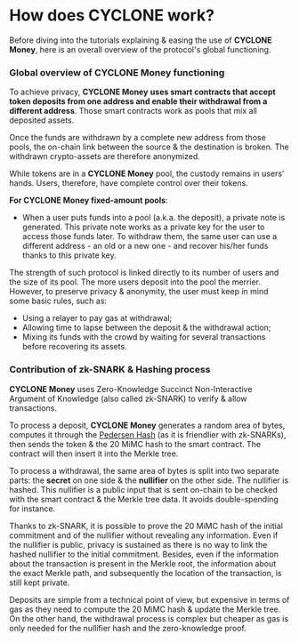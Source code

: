 # How does CYCLONE work?

Before diving into the tutorials explaining & easing the use of **CYCLONE Money**, here is an overall overview of the protocol's global functioning.

### Global overview of **CYCLONE Money** functioning

To achieve privacy, **CYCLONE Money** **uses smart contracts that accept token deposits from one address and enable their withdrawal from a different address**. Those smart contracts work as pools that mix all deposited assets.

Once the funds are withdrawn by a complete new address from those pools, the on-chain link between the source & the destination is broken. The withdrawn crypto-assets are therefore anonymized.

While tokens are in a **CYCLONE Money** pool, the custody remains in users’ hands. Users, therefore, have complete control over their tokens.

**For CYCLONE Money fixed-amount pools**:

* When a user puts funds into a pool (a.k.a. the deposit), a private note is generated. This private note works as a private key for the user to access those funds later. To withdraw them, the same user can use a different address - an old or a new one - and recover his/her funds thanks to this private key.

The strength of such protocol is linked directly to its number of users and the size of its pool. The more users deposit into the pool the merrier. However, to preserve privacy & anonymity, the user must keep in mind some basic rules, such as:

* Using a relayer to pay gas at withdrawal;
* Allowing time to lapse between the deposit & the withdrawal action;
* Mixing its funds with the crowd by waiting for several transactions before recovering its assets.

### Contribution of zk-SNARK & Hashing process

**CYCLONE Money** uses Zero-Knowledge Succinct Non-Interactive Argument of Knowledge (also called zk-SNARK) to verify & allow transactions.

To process a deposit, **CYCLONE Money** generates a random area of bytes, computes it through the [Pedersen Hash](https://iden3-docs.readthedocs.io/en/latest/iden3\_repos/research/publications/zkproof-standards-workshop-2/pedersen-hash/pedersen.html) (as it is friendlier with zk-SNARKs), then sends the token & the 20 MiMC hash to the smart contract. The contract will then insert it into the Merkle tree.

To process a withdrawal, the same area of bytes is split into two separate parts: the **secret** on one side & the **nullifier** on the other side. The nullifier is hashed. This nullifier is a public input that is sent on-chain to be checked with the smart contract & the Merkle tree data. It avoids double-spending for instance.

Thanks to zk-SNARK, it is possible to prove the 20 MiMC hash of the initial commitment and of the nullifier without revealing any information. Even if the nullifier is public, privacy is sustained as there is no way to link the hashed nullifier to the initial commitment. Besides, even if the information about the transaction is present in the Merkle root, the information about the exact Merkle path, and subsequently the location of the transaction, is still kept private.

Deposits are simple from a technical point of view, but expensive in terms of gas as they need to compute the 20 MiMC hash & update the Merkle tree. On the other hand, the withdrawal process is complex but cheaper as gas is only needed for the nullifier hash and the zero-knowledge proof.
